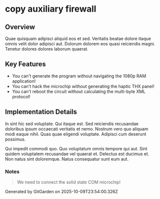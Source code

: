 # copy auxiliary firewall

## Overview
Quae quisquam adipisci aliquid eos et sed. Veritatis beatae dolore itaque omnis velit dolor adipisci aut. Dolorum dolorem eos quasi reiciendis magni. Tenetur dolores dolores laborum quaerat.

## Key Features
- You can't generate the program without navigating the 1080p RAM application!
- You can't hack the microchip without generating the haptic THX panel!
- You can't reboot the circuit without calculating the multi-byte XML protocol!

## Implementation Details
In sint hic sed voluptate. Qui itaque est. Sed reiciendis recusandae doloribus ipsum occaecati veritatis et nemo. Nostrum vero quo aliquam modi eaque nihil. Quas quae eligendi voluptate. Adipisci cum deserunt possimus.
 Qui impedit commodi quo. Quo voluptatum omnis tempore qui aut. Sint quidem voluptatem recusandae vel quaerat et. Delectus est ducimus et. Non natus sint doloremque. Natus consequatur sunt eum aut.

### Notes
> We need to connect the solid state COM microchip!

Generated by GitGarden on 2025-10-09T23:54:00.326Z